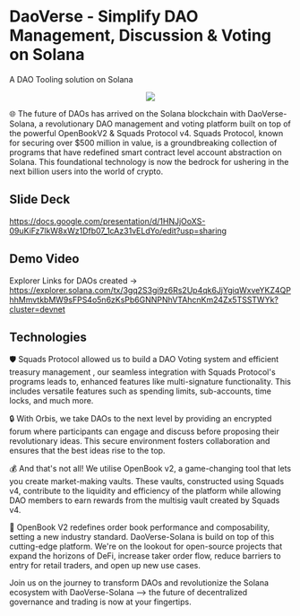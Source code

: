 # DaoVerse - Simplify DAO Management, Discussion & Voting on Solana

A DAO Tooling solution on Solana

<p align="center">
  <img src="https://github.com/kamalbuilds/DaoVerse-Solana/assets/95926324/8cc71f55-0434-4732-ae7f-579b0ad1744a" />
</p>

🌐 The future of DAOs has arrived on the Solana blockchain with DaoVerse-Solana, a revolutionary DAO management and voting platform built on top of the powerful OpenBookV2 & Squads Protocol v4.
Squads Protocol, known for securing over $500 million in value, is a groundbreaking collection of programs that have redefined smart contract level account abstraction on Solana. 
This foundational technology is now the bedrock for ushering in the next billion users into the world of crypto.

## Slide Deck

https://docs.google.com/presentation/d/1HNJjOoXS-09uKiFz7lkW8xWz1Dfb07_1cAz31vELdYo/edit?usp=sharing

## Demo Video

Explorer Links for DAOs created -> https://explorer.solana.com/tx/3gq2S3gi9z6Rs2Up4qk6JjYgiqWxveYKZ4QPhhMmvtkbMW9sFPS4o5n6zKsPb6GNNPNhVTAhcnKm24Zx5TSSTWYk?cluster=devnet

## Technologies
🛡️ Squads Protocol allowed us to build a DAO Voting system and efficient treasury management , our seamless integration with Squads Protocol's programs leads to, enhanced features like multi-signature functionality. This includes versatile features such as spending limits, sub-accounts, time locks, and much more.

🔒 With Orbis, we take DAOs to the next level by providing an encrypted forum where participants can engage and discuss before proposing their revolutionary ideas. This secure environment fosters collaboration and ensures that the best ideas rise to the top.

💰 And that's not all! We utilise OpenBook v2, a game-changing tool that lets you create market-making vaults. These vaults, constructed using Squads v4, contribute to the liquidity and efficiency of the platform while allowing DAO members to earn rewards from the multisig vault created by Squads v4.

🌟 OpenBook V2 redefines order book performance and composability, setting a new industry standard. DaoVerse-Solana is build on top of this cutting-edge platform. We're on the lookout for open-source projects that expand the horizons of DeFi, increase taker order flow, reduce barriers to entry for retail traders, and open up new use cases.

Join us on the journey to transform DAOs and revolutionize the Solana ecosystem with DaoVerse-Solana –> the future of decentralized governance and trading is now at your fingertips.
